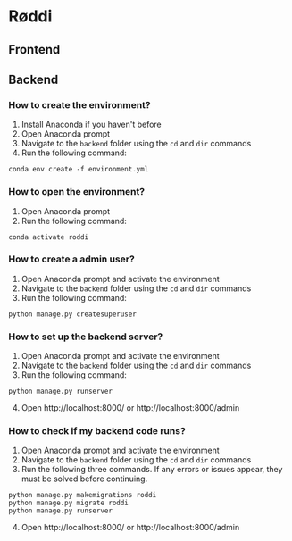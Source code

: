 # Røddi

## Frontend


## Backend

### How to create the environment?
1. Install Anaconda if you haven't before
2. Open Anaconda prompt
3. Navigate to the `backend` folder using the `cd` and `dir` commands
4. Run the following command:
```
conda env create -f environment.yml
```


### How to open the environment?

1. Open Anaconda prompt
2. Run the following command:
```
conda activate roddi
```

### How to create a admin user?

1. Open Anaconda prompt and activate the environment
2. Navigate to the `backend` folder using the `cd` and `dir` commands
3. Run the following command:
```
python manage.py createsuperuser
```


### How to set up the backend server?

1. Open Anaconda prompt and activate the environment
2. Navigate to the `backend` folder using the `cd` and `dir` commands
3. Run the following command:
```
python manage.py runserver
```
4. Open http://localhost:8000/ or http://localhost:8000/admin


### How to check if my backend code runs?

1. Open Anaconda prompt and activate the environment
2. Navigate to the `backend` folder using the `cd` and `dir` commands
3. Run the following three commands. If any errors or issues appear, they must be solved before continuing.
```
python manage.py makemigrations roddi
python manage.py migrate roddi
python manage.py runserver
```
4. Open http://localhost:8000/ or http://localhost:8000/admin
